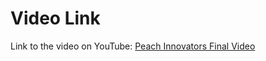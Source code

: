 # Video Link

Link to the video on YouTube: [Peach Innovators Final Video](https://youtu.be/EOUuTH5zuDo)
